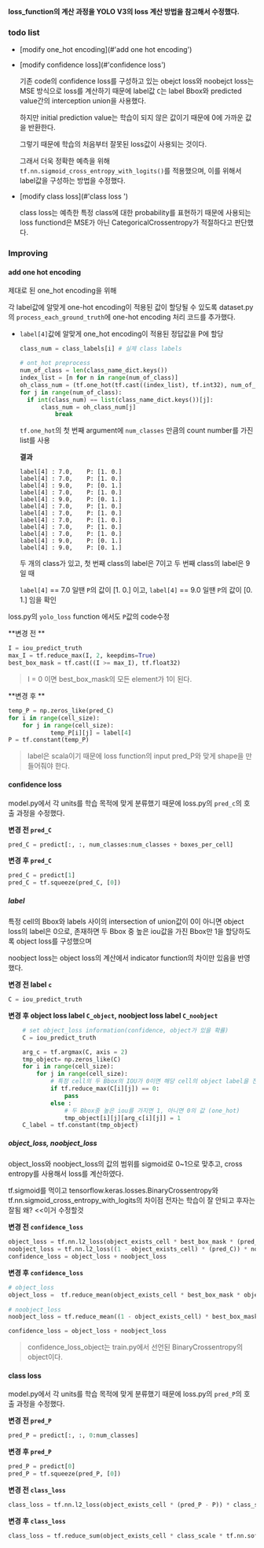**loss_function의 계산 과정을 YOLO V3의 loss 계산 방법을 참고해서 수정했다.**



### **todo list**

- [modify one_hot encoding](#'add one hot encoding')

- [modify confidence loss](#'confidence loss')

  기존 code의 confidence loss를 구성하고 있는 obejct loss와 noobejct loss는 MSE 방식으로 loss를 계산하기 때문에 label값 `C`는 label Bbox와 predicted value간의 interception union을 사용했다.
  
  하지만 initial prediction value는 학습이 되지 않은 값이기 때문에 0에 가까운 값을 반환한다. 
  
  그렇기 때문에 학습의 처음부터 잘못된 loss값이 사용되는 것이다.
  
  그래서 더욱 정확한 예측을 위해 `tf.nn.sigmoid_cross_entropy_with_logits()`를 적용했으며, 이를 위해서 label값을 구성하는 방법을 수정했다.
  
- [modify class loss](#'class loss ')

  class loss는 예측한 특정 class에 대한 probability를 표현하기 때문에 사용되는 loss functiond은 MSE가 아닌 CategoricalCrossentropy가 적절하다고 판단했다.



### Improving

#### add one hot encoding

제대로 된 one_hot encoding을 위해

각 label값에 알맞게 one-hot encoding이 적용된 값이 할당될 수 있도록 dataset.py의 `process_each_ground_truth`에 one-hot encoding 처리 코드를 추가했다.

- `label[4]`값에 알맞게 one_hot encoding이 적용된 정답값을 P에 할당

  ```python
  class_num = class_labels[i] # 실제 class labels
  
  # ont_hot preprocess
  num_of_class = len(class_name_dict.keys()) 
  index_list = [n for n in range(num_of_class)]
  oh_class_num = (tf.one_hot(tf.cast((index_list), tf.int32), num_of_class, dtype=tf.float32))
  for j in range(num_of_class): 
  	if int(class_num) == list(class_name_dict.keys())[j]:
  		class_num = oh_class_num[j]
  			break
  ```
  
  `tf.one_hot`의 첫 번째 argument에 `num_classes` 만큼의 count number를 가진 list를 사용
  
  
  
  **결과**
  
  ```
  label[4] : 7.0,    P: [1. 0.]
  label[4] : 7.0,    P: [1. 0.]
  label[4] : 9.0,    P: [0. 1.]
  label[4] : 7.0,    P: [1. 0.]
  label[4] : 9.0,    P: [0. 1.]
  label[4] : 7.0,    P: [1. 0.]
  label[4] : 7.0,    P: [1. 0.]
  label[4] : 7.0,    P: [1. 0.]
  label[4] : 7.0,    P: [1. 0.]
  label[4] : 7.0,    P: [1. 0.]
  label[4] : 9.0,    P: [0. 1.]
  label[4] : 9.0,    P: [0. 1.]
  ```
  
  두 개의 class가 있고, 첫 번째 class의 label은 7이고 두 번째 class의 label은 9일 때
  
  `label[4]` == 7.0 일땐  `P`의 값이 [1. 0.] 이고,  `label[4]` == 9.0 일땐  `P`의 값이 [0. 1.] 임을 확인 
  



loss.py의 `yolo_loss` function 에서도 `P`값의 code수정

**변경 전 **

```python
I = iou_predict_truth 
max_I = tf.reduce_max(I, 2, keepdims=True)
best_box_mask = tf.cast((I >= max_I), tf.float32) 
```

> I = 0 이면 best_box_mask의 모든 element가 1이 된다.



**변경 후 **

```python
temp_P = np.zeros_like(pred_C)
for i in range(cell_size):
	for j in range(cell_size):
			temp_P[i][j] = label[4]
P = tf.constant(temp_P)
```

> label은 scala이기 때문에 loss function의 input pred_P와 맞게 shape을 만들어줘야 한다.



#### confidence loss

model.py에서 각 units를 학습 목적에 맞게 분류했기 때문에 loss.py의 `pred_c`의 호출 과정을 수정했다.



**변경 전 `pred_C`**

```python
pred_C = predict[:, :, num_classes:num_classes + boxes_per_cell]
```

**변경 후 `pred_C`**

```python
pred_C = predict[1]
pred_C = tf.squeeze(pred_C, [0])
```



##### label

특정 cell의 Bbox와 labels 사이의 intersection of union값이 0이 아니면 object loss의 label은 0으로, 존재하면 두 Bbox 중 높은 iou값을 가진 Bbox만 1을 할당하도록 object loss를 구성했으며

noobject loss는 object loss의 계산에서 indicator function의 차이만 있음을 반영했다.



**변경 전 label `c`**

```python
C = iou_predict_truth
```



**변경 후 object loss label  `C_object`,  noobject loss label  `C_noobject`**

```python
	# set object_loss information(confidence, object가 있을 확률)
	C = iou_predict_truth 

	arg_c = tf.argmax(C, axis = 2)
	tmp_object= np.zeros_like(C)
	for i in range(cell_size):
		for j in range(cell_size):
			# 특정 cell의 두 Bbox의 IOU가 0이면 해당 cell의 object label을 전부 0으로 유지
			if tf.reduce_max(C[i][j]) == 0:    	
				pass
			else :
				# 두 Bbox중 높은 iou를 가지면 1, 아니면 0의 값 (one_hot) 
				tmp_object[i][j][arg_c[i][j]] = 1  			
	C_label = tf.constant(tmp_object)
```



##### object_loss, noobject_loss 

object_loss와 noobject_loss의 값의 범위를 sigmoid로 0~1으로 맞추고, cross entropy를 사용해서 loss를 계산하였다.



tf.sigmoid를 먹이고 tensorflow.keras.losses.BinaryCrossentropy와 tf.nn.sigmoid_cross_entropy_with_logits의 차이점
전자는 학습이 잘 안되고 후자는 잘됨 왜? <<이거 수정할것



**변경 전 `confidence_loss`**

```python
object_loss = tf.nn.l2_loss(object_exists_cell * best_box_mask * (pred_C - C)) * object_scale
noobject_loss = tf.nn.l2_loss((1 - object_exists_cell) * (pred_C)) * noobject_scale
confidence_loss = object_loss + noobject_loss
```

**변경 후 `confidence_loss`**

```python
# object_loss
object_loss =  tf.reduce_mean(object_exists_cell * best_box_mask * object_scale * tf.nn.sigmoid_cross_entropy_with_logits(C_label, pred_C))
		
# noobject_loss
noobject_loss = tf.reduce_mean((1 - object_exists_cell) * best_box_mask * tf.nn.sigmoid_cross_entropy_with_logits(C_label, pred_C) * noobject_scale)

confidence_loss = object_loss + noobject_loss
```

> confidence_loss_object는 train.py에서 선언된 BinaryCrossentropy의 object이다.







#### class loss 

model.py에서 각 units를 학습 목적에 맞게 분류했기 때문에 loss.py의 `pred_P`의 호출 과정을 수정했다.



**변경 전 `pred_P`**

```python
pred_P = predict[:, :, 0:num_classes] 
```

**변경 후 `pred_P`**

```python
pred_P = predict[0]
pred_P = tf.squeeze(pred_P, [0])
```





**변경 전 `class_loss`**

```python
class_loss = tf.nn.l2_loss(object_exists_cell * (pred_P - P)) * class_scale
```



**변경 후 `class_loss`**

```python
class_loss = tf.reduce_sum(object_exists_cell * class_scale * tf.nn.softmax_cross_entropy_with_logits(P, pred_P))
```





